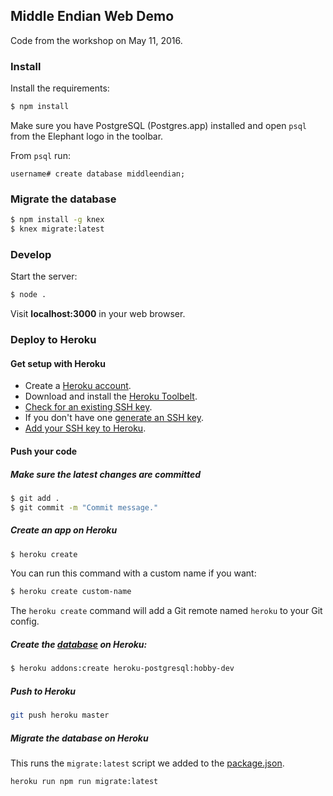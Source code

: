## Middle Endian Web Demo

Code from the workshop on May 11, 2016.

### Install

Install the requirements:

```sh
$ npm install
```

Make sure you have PostgreSQL (Postgres.app) installed and open `psql` from the Elephant logo in the toolbar.

From `psql` run:

```
username# create database middleendian;
```

### Migrate the database

```sh
$ npm install -g knex
$ knex migrate:latest
```

### Develop

Start the server:

```sh
$ node .
```

Visit **localhost:3000** in your web browser.

### Deploy to Heroku

#### Get setup with Heroku

* Create a [Heroku account](https://signup.heroku.com/).
* Download and install the [Heroku Toolbelt](https://toolbelt.heroku.com/).
* [Check for an existing SSH key](https://help.github.com/articles/checking-for-existing-ssh-keys/).
* If you don't have one [generate an SSH key](https://help.github.com/articles/generating-a-new-ssh-key-and-adding-it-to-the-ssh-agent/).
* [Add your SSH key to Heroku](https://devcenter.heroku.com/articles/keys).

#### Push your code

##### Make sure the latest changes are committed

```sh
$ git add .
$ git commit -m "Commit message."
```

##### Create an app on Heroku

```sh
$ heroku create
```

You can run this command with a custom name if you want:

```sh
$ heroku create custom-name
```

The `heroku create` command will add a Git remote named `heroku` to your Git config.

##### Create the [database](https://elements.heroku.com/addons/heroku-postgresql) on Heroku:

```sh
$ heroku addons:create heroku-postgresql:hobby-dev
```

##### Push to Heroku

```sh
git push heroku master
```

##### Migrate the database on Heroku

This runs the `migrate:latest` script we added to the
[package.json](https://github.com/danasilver/middleendian-workshop-demo/blob/a0d253d1ba152549df01cbe3c4e0a92079e58e06/package.json#L8).

```sh
heroku run npm run migrate:latest
```
